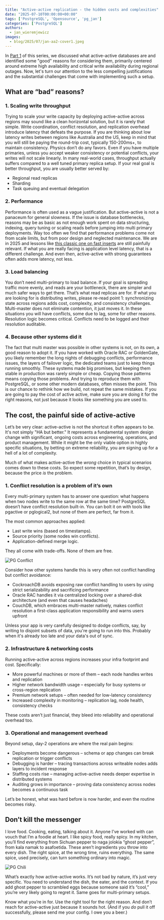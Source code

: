```yaml
---
title: "Active-active replication - the hidden costs and complexities"
date: "2025-07-10T00:00:00+00:00"
tags: ['PostgreSQL', 'Opensource', 'pg_jan']
categories: ['PostgreSQL']
authors:
  - jan_wieremjewicz
images:
  - blog/2025/07/jan-aa2-cover1.jpeg
---
```


In [Part 1](/blog/2025/06/18/postgresql-active-active-replication-do-you-really-need-it/) of this series, we discussed what active-active databases are and identified some "good" reasons for considering them, primarily centered around extreme high availability and critical write availability during regional outages. Now, let's turn our attention to the less compelling justifications and the substantial challenges that come with implementing such a setup.

## What are “bad” reasons?

### 1. Scaling write throughput

Trying to scale your write capacity by deploying active-active across regions may sound like a clean horizontal solution, but it is rarely that simple. Write coordination, conflict resolution, and replication overhead introduce latency that defeats the purpose. If you are thinking about low latency writes between regions like Australia and the US, keep in mind that you will still be paying the round-trip cost, typically 150-200ms+, to maintain consistency. Physics don’t do any favors. Even if you have multiple primaries, unless you accept weaker consistency or potential conflicts, your writes will not scale linearly. In many real-world cases, throughput actually suffers compared to a well tuned primary replica setup. If your real goal is better throughput, you are usually better served by:
   * Regional read replicas
   * Sharding
   * Task queuing and eventual delegation

### 2. Performance

Performance is often used as a vague justification. But active-active is not a panaceum for general slowness. If the issue is database bottlenecks, reasons may be as basic as not enough work spent on data structuring, indexing, query tuning or scaling reads before jumping into multi primary deployments. Way too often we find that performance problems come not from scale limits, but from poor design and neglected maintenance. We are in 2025 and lessons like [this classic one on fast inserts](https://www.depesz.com/2007/07/05/how-to-insert-data-to-database-as-fast-as-possible) are still painfully relevant. If what you are really facing is application level latency, that is a different challenge. And even then, active-active with strong guarantees often adds more latency, not less.

### 3. Load balancing

You don’t need multi-primary to load balance. If your goal is spreading traffic more evenly, and reads are your bottleneck, there are simpler and much safer ways to get there. That’s what read replicas are for. If what you are looking for is distributing writes, please re-read point 1: synchronizing state across regions adds cost, complexity, and consistency challenges. Multi-master does not eliminate contention, it just moves it. In these situations you will have conflicts, some due to lag, some for other reasons. Resolution logic becomes critical. Conflicts need to be logged and their resolution auditable.

### 4. Because other systems did it

The fact that multi master was possible in other systems is not, on its own, a good reason to adopt it. If you have worked with Oracle RAC or GoldenGate, you likely remember the long nights of debugging conflicts, performance issues, the layers of failover logic, the dedicated teams just to keep things running smoothly. These systems made big promises, but keeping them stable in production was rarely simple or cheap. Copying those patterns means copying those problems. And trying to reproduce them with PostgreSQL, or some other modern databases, often misses the point. This is our chance to rethink how we build, not repeat the same mistakes. If you are going to pay the cost of active active, make sure you are doing it for the right reasons, not just because it looks like something you are used to.

## The cost, the painful side of active-active

Let’s be very clear: active-active is not the shortcut it often appears to be. It's not simply "HA but better." It represents a fundamental system design change with significant, ongoing costs across engineering, operations, and product management. While it might be the only viable option in highly specific situations, by betting on extreme reliability, you are signing up for a hell of a lot of complexity.

Much of what makes active-active the *wrong* choice in typical scenarios comes down to these costs. So expect some repetition, that’s by design, because the price *is* the problem.

### 1. Conflict resolution is a problem of it’s own

Every multi-primary system has to answer one question: what happens when two nodes write to the same row at the same time?
PostgreSQL doesn’t have conflict resolution built-in. You can bolt it on with tools like pgactive or pglogical2, but none of them are perfect, far from it.

The most common approaches applied:

   * Last write wins (based on timestamps).
   * Source priority (some nodes win conflicts).
   * Application-defined merge logic.

They all come with trade-offs. None of them are free.

![PG Conflict](blog/2025/07/PG_conflict.png)

Consider how other systems handle this is very often not conflict handling but conflict avoidance:

   * CockroachDB avoids exposing raw conflict handling to users by using strict serializability and sacrificing performance
   * Oracle RAC handles it via centralized locking over a shared-disk architecture (and even that causes headaches)
   * CouchDB, which embraces multi-master natively, makes conflict resolution a first-class application responsibility and warns users upfront

Unless your app is very carefully designed to dodge conflicts, say, by writing to disjoint subsets of data, you're going to run into this. Probably when it's already too late and your data's out of sync.

### 2. Infrastructure & networking costs

Running active-active across regions increases your infra footprint and cost. Specifically:

   * More powerful machines or more of them – each node handles writes and replication
   * Higher network bandwidth usage – especially for busy systems or cross-region replication
   * Premium network setups – often needed for low-latency consistency
   * Increased complexity in monitoring – replication lag, node health, consistency checks

These costs aren’t just financial, they bleed into reliability and operational overhead too.

### 3. Operational and management overhead

Beyond setup, day-2 operations are where the real pain begins:

   * Deployments become dangerous – schema or app changes can break replication or trigger conflicts
   * Debugging is harder – tracing transactions across writeable nodes adds layers to incident response
   * Staffing costs rise – managing active-active needs deeper expertise in distributed systems
   * Auditing grows in importance – proving data consistency across nodes becomes a continuous task

Let’s be honest, what was hard before is now harder, and even the routine becomes risky.

## Don’t kill the messenger

I love food. Cooking, eating, talking about it. Anyone I’ve worked with can vouch that I’m a foodie at heart. I like spicy food, really spicy. In my kitchen, you’ll find everything from Sichuan pepper to naga jolokia “ghost pepper”, from kala namak to asafoetida. These aren’t ingredients you throw into every dish. The right spice, at the wrong time, ruins everything. The same spice, used precisely, can turn something ordinary into magic.

![PG Chili](blog/2025/07/PG_chili.png)

What’s exactly how active-active works. It’s not bad by nature, it’s just very specific. You need to understand the dish, the eater, and the context. If you add ghost pepper to scrambled eggs because someone said it’s “cool,” you’re very likely going to regret it. Same goes for multi-primary setups.

Know what you’re in for. Use the right tool for the right reason. And don’t reach for active-active just because it sounds hot.
(And if you *do* pull it off successfully, please send me your config. I owe you a beer.)
